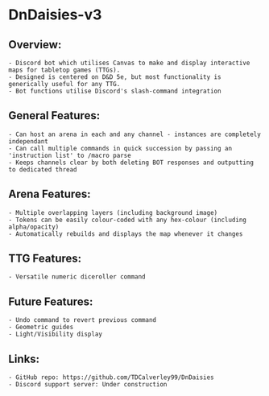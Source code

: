 # DnDaisies-v3

## Overview:
	- Discord bot which utilises Canvas to make and display interactive maps for tabletop games (TTGs).
	- Designed is centered on D&D 5e, but most functionality is generically useful for any TTG.
	- Bot functions utilise Discord's slash-command integration

## General Features:
	- Can host an arena in each and any channel - instances are completely independant
	- Can call multiple commands in quick succession by passing an 'instruction list' to /macro parse
	- Keeps channels clear by both deleting BOT responses and outputting to dedicated thread

## Arena Features:
	- Multiple overlapping layers (including background image)
	- Tokens can be easily colour-coded with any hex-colour (including alpha/opacity)
	- Automatically rebuilds and displays the map whenever it changes

## TTG Features:
	- Versatile numeric diceroller command

## Future Features:
	- Undo command to revert previous command
	- Geometric guides
	- Light/Visibility display

## Links:
	- GitHub repo: https://github.com/TDCalverley99/DnDaisies
	- Discord support server: Under construction
